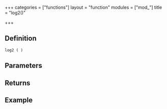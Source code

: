 +++
categories = ["functions"]
layout = "function"
modules = ["mod_"]
title = "log2()"

+++

## Definition

    log2 ( )

## Parameters

## Returns

## Example

